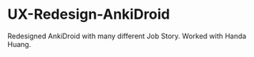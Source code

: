 # UX-Redesign-AnkiDroid 
Redesigned AnkiDroid with many different Job Story.
Worked with Handa Huang.
